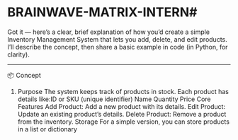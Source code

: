 # BRAINWAVE-MATRIX-INTERN#
Got it — here’s a clear, brief explanation of how you’d create a simple Inventory Management System that lets you add, delete, and edit products. I’ll describe the concept, then share a basic example in code (in Python, for clarity).


---

📦 Concept

1. Purpose
The system keeps track of products in stock. Each product has details like:ID or SKU (unique identifier)
Name
Quantity
Price
Core Features
Add Product: Add a new product with its details.
Edit Product: Update an existing product’s details.
Delete Product: Remove a product from the inventory.
Storage
For a simple version, you can store products in a list or dictionary
